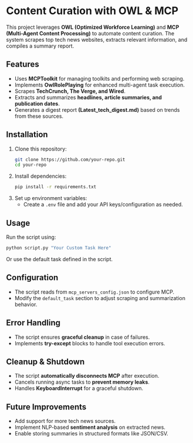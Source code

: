 # Content Curation with OWL & MCP

This project leverages **OWL (Optimized Workforce Learning)** and **MCP (Multi-Agent Content Processing)** to automate content curation. The system scrapes top tech news websites, extracts relevant information, and compiles a summary report.

## Features

- Uses **MCPToolkit** for managing toolkits and performing web scraping.
- Implements **OwlRolePlaying** for enhanced multi-agent task execution.
- Scrapes **TechCrunch, The Verge, and Wired**.
- Extracts and summarizes **headlines, article summaries, and publication dates**.
- Generates a digest report **(Latest_tech_digest.md)** based on trends from these sources.

## Installation

1. Clone this repository:
   ```sh
   git clone https://github.com/your-repo.git
   cd your-repo
   ```
2. Install dependencies:
   ```sh
   pip install -r requirements.txt
   ```
3. Set up environment variables:
   - Create a `.env` file and add your API keys/configuration as needed.

## Usage

Run the script using:

```sh
python script.py "Your Custom Task Here"
```

Or use the default task defined in the script.

## Configuration

- The script reads from `mcp_servers_config.json` to configure MCP.
- Modify the `default_task` section to adjust scraping and summarization behavior.

## Error Handling

- The script ensures **graceful cleanup** in case of failures.
- Implements **try-except** blocks to handle tool execution errors.

## Cleanup & Shutdown

- The script **automatically disconnects MCP** after execution.
- Cancels running async tasks to **prevent memory leaks**.
- Handles **KeyboardInterrupt** for a graceful shutdown.

## Future Improvements

- Add support for more tech news sources.
- Implement NLP-based **sentiment analysis** on extracted news.
- Enable storing summaries in structured formats like JSON/CSV.


